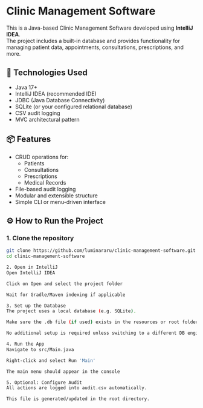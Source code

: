 # Clinic Management Software

This is a Java-based Clinic Management Software developed using **IntelliJ IDEA**.  
The project includes a built-in database and provides functionality for managing patient data, appointments, consultations, prescriptions, and more.

## 🧰 Technologies Used

- Java 17+
- IntelliJ IDEA (recommended IDE)
- JDBC (Java Database Connectivity)
- SQLite (or your configured relational database)
- CSV audit logging
- MVC architectural pattern

## 📦 Features

- CRUD operations for:
  - Patients
  - Consultations
  - Prescriptions
  - Medical Records
- File-based audit logging
- Modular and extensible structure
- Simple CLI or menu-driven interface

## ⚙️ How to Run the Project

### 1. Clone the repository

```bash
git clone https://github.com/luminararu/clinic-management-software.git
cd clinic-management-software

2. Open in IntelliJ
Open IntelliJ IDEA

Click on Open and select the project folder

Wait for Gradle/Maven indexing if applicable

3. Set up the Database
The project uses a local database (e.g. SQLite).

Make sure the .db file (if used) exists in the resources or root folder.

No additional setup is required unless switching to a different DB engine.

4. Run the App
Navigate to src/Main.java

Right-click and select Run 'Main'

The main menu should appear in the console

5. Optional: Configure Audit
All actions are logged into audit.csv automatically.

This file is generated/updated in the root directory.




